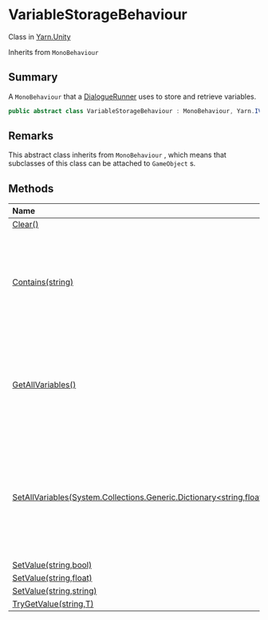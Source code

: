 # VariableStorageBehaviour

Class in [Yarn.Unity](api/csharp/yarn.unity.md)

Inherits from `MonoBehaviour`

## Summary


A  <code>MonoBehaviour</code>  that a  <a href="yarn.unity.dialoguerunner.md">DialogueRunner</a> 
uses to store and retrieve variables.


```csharp
public abstract class VariableStorageBehaviour : MonoBehaviour, Yarn.IVariableStorage
```

## Remarks


This abstract class inherits from  <code>MonoBehaviour</code> ,
which means that subclasses of this class can be attached to  <code>GameObject</code> s.


## Methods

|Name|Description|
|:---|:---|
|[Clear()](api/csharp/yarn.unity.variablestoragebehaviour.clear.md)||
|[Contains(string)](api/csharp/yarn.unity.variablestoragebehaviour.contains.md)|Returns a boolean value representing if a particular variable is inside the variable storage.|
|[GetAllVariables()](api/csharp/yarn.unity.variablestoragebehaviour.getallvariables.md)|Provides a unified interface for exporting all variables. Intended to be a point for custom saving, editors, etc.|
|[SetAllVariables(System.Collections.Generic.Dictionary<string,float>,System.Collections.Generic.Dictionary<string,string>,System.Collections.Generic.Dictionary<string,bool>,bool)](api/csharp/yarn.unity.variablestoragebehaviour.setallvariables.md)|Provides a unified interface for loading many variables all at once. Will override anything already in the variable storage.|
|[SetValue(string,bool)](api/csharp/yarn.unity.variablestoragebehaviour.setvalue-3.md)||
|[SetValue(string,float)](api/csharp/yarn.unity.variablestoragebehaviour.setvalue-2.md)||
|[SetValue(string,string)](api/csharp/yarn.unity.variablestoragebehaviour.setvalue-1.md)||
|[TryGetValue(string,T)](api/csharp/yarn.unity.variablestoragebehaviour.trygetvalue.md)||

